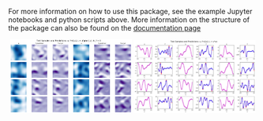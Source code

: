 For more information on how to use this package, see the example Jupyter notebooks and python scripts above.  More information on the structure of the package can also be found on the 
[documentation page](http://web.math.ucsb.edu/~atzberg/gmlsnets_docs/html/index.html)

<p align="center">
<img src="z_doc_img/diff_op_2d_1.png" width="49%"> 
<img src="z_doc_img/diff_op_1d_1.png" width="49%"> 
</p>


